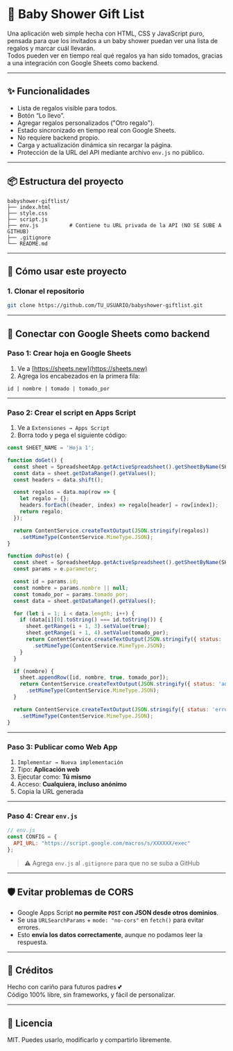 
# 🎁 Baby Shower Gift List

Una aplicación web simple hecha con HTML, CSS y JavaScript puro, pensada para que los invitados a un baby shower puedan ver una lista de regalos y marcar cuál llevarán.  
Todos pueden ver en tiempo real qué regalos ya han sido tomados, gracias a una integración con Google Sheets como backend.

---

## ✨ Funcionalidades

- Lista de regalos visible para todos.
- Botón “Lo llevo”.
- Agregar regalos personalizados ("Otro regalo").
- Estado sincronizado en tiempo real con Google Sheets.
- No requiere backend propio.
- Carga y actualización dinámica sin recargar la página.
- Protección de la URL del API mediante archivo `env.js` no público.

---

## 📦 Estructura del proyecto

```
babyshower-giftlist/
├── index.html
├── style.css
├── script.js
├── env.js          # Contiene tu URL privada de la API (NO SE SUBE A GITHUB)
├── .gitignore
└── README.md
```

---

## 🚀 Cómo usar este proyecto

### 1. Clonar el repositorio

```bash
git clone https://github.com/TU_USUARIO/babyshower-giftlist.git
```

---

## 🔌 Conectar con Google Sheets como backend

### Paso 1: Crear hoja en Google Sheets

1. Ve a [https://sheets.new](https://sheets.new)
2. Agrega los encabezados en la primera fila:

```
id | nombre | tomado | tomado_por
```

---

### Paso 2: Crear el script en Apps Script

1. Ve a `Extensiones → Apps Script`
2. Borra todo y pega el siguiente código:

```javascript
const SHEET_NAME = 'Hoja 1';

function doGet() {
  const sheet = SpreadsheetApp.getActiveSpreadsheet().getSheetByName(SHEET_NAME);
  const data = sheet.getDataRange().getValues();
  const headers = data.shift();

  const regalos = data.map(row => {
    let regalo = {};
    headers.forEach((header, index) => regalo[header] = row[index]);
    return regalo;
  });

  return ContentService.createTextOutput(JSON.stringify(regalos))
    .setMimeType(ContentService.MimeType.JSON);
}

function doPost(e) {
  const sheet = SpreadsheetApp.getActiveSpreadsheet().getSheetByName(SHEET_NAME);
  const params = e.parameter;

  const id = params.id;
  const nombre = params.nombre || null;
  const tomado_por = params.tomado_por;
  const data = sheet.getDataRange().getValues();

  for (let i = 1; i < data.length; i++) {
    if (data[i][0].toString() === id.toString()) {
      sheet.getRange(i + 1, 3).setValue(true);
      sheet.getRange(i + 1, 4).setValue(tomado_por);
      return ContentService.createTextOutput(JSON.stringify({ status: 'updated' }))
        .setMimeType(ContentService.MimeType.JSON);
    }
  }

  if (nombre) {
    sheet.appendRow([id, nombre, true, tomado_por]);
    return ContentService.createTextOutput(JSON.stringify({ status: 'added' }))
      .setMimeType(ContentService.MimeType.JSON);
  }

  return ContentService.createTextOutput(JSON.stringify({ status: 'error' }))
    .setMimeType(ContentService.MimeType.JSON);
}
```

---

### Paso 3: Publicar como Web App

1. `Implementar → Nueva implementación`
2. Tipo: **Aplicación web**
3. Ejecutar como: **Tú mismo**
4. Acceso: **Cualquiera, incluso anónimo**
5. Copia la URL generada

---

### Paso 4: Crear `env.js`

```js
// env.js
const CONFIG = {
  API_URL: "https://script.google.com/macros/s/XXXXXX/exec"
};
```

> ⚠️ Agrega `env.js` al `.gitignore` para que no se suba a GitHub

---

## 🛡️ Evitar problemas de CORS

- Google Apps Script **no permite `POST` con JSON desde otros dominios**.
- Se usa `URLSearchParams` + `mode: "no-cors"` en `fetch()` para evitar errores.
- Esto **envía los datos correctamente**, aunque no podamos leer la respuesta.

---

## 🙌 Créditos

Hecho con cariño para futuros padres 💕  
Código 100% libre, sin frameworks, y fácil de personalizar.

---

## 📄 Licencia

MIT. Puedes usarlo, modificarlo y compartirlo libremente.
